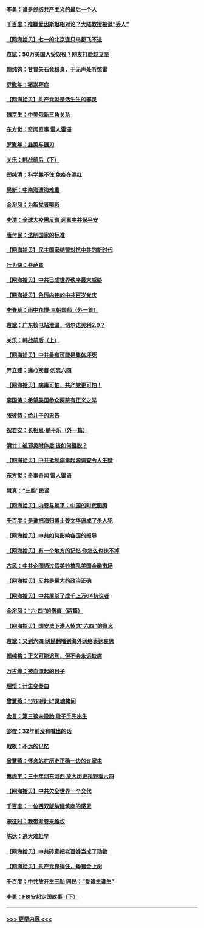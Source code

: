#### [李勇：谁是终结共产主义的最后一个人](../pages/nsc993/n13044397.md?t=06242051) 
#### [千百度：推翻爱因斯坦相对论？大陆教授被讽“丢人”](../pages/nsc993/n13043908.md?t=06242051) 
#### [【网海拾贝】七一的北京连只鸟都飞不进](../pages/nsc993/n13041377.md?t=06242051) 
#### [袁斌：50万美国人受奴役？网友打脸赵立坚](../pages/nsc993/n13041330.md?t=06242051) 
#### [颜纯钩：甘冒矢石竟粉身，于无声处听惊雷](../pages/nsc993/n13041140.md?t=06242051) 
#### [罗慰年：猪崇拜症](../pages/nsc993/n13041071.md?t=06242051) 
#### [【网海拾贝】共产党就是活生生的邪灵](../pages/nsc993/n13036627.md?t=06242051) 
#### [魏京生：中美俄新三角关系](../pages/nsc993/n13035986.md?t=06242051) 
#### [东方觉：奇闻奇事 雷人雷语](../pages/nsc993/n13035878.md?t=06242051) 
#### [罗慰年：韭菜与镰刀](../pages/nsc993/n13034374.md?t=06242051) 
#### [关乐：韩战前后（下）](../pages/nsc993/n13034113.md?t=06242051) 
#### [郑纯清：科学靠不住 免疫在漂红](../pages/nsc993/n13034093.md?t=06242051) 
#### [吴新：中南海遭海难重](../pages/nsc993/n13034084.md?t=06242051) 
#### [金浴凤：为叛党者喝彩](../pages/nsc993/n13034058.md?t=06242051) 
#### [李清：全球大疫需反省 远离中共保平安](../pages/nsc993/n13033784.md?t=06242051) 
#### [唐付民：法制国家的标准](../pages/nsc993/n13032944.md?t=06242051) 
#### [【网海拾贝】民主国家结盟对抗中共的新时代](../pages/nsc993/n13031717.md?t=06242051) 
#### [吐为快：菩萨蛮](../pages/nsc993/n13030033.md?t=06242051) 
#### [【网海拾贝】中共已成世界秩序最大威胁](../pages/nsc993/n13028138.md?t=06242051) 
#### [【网海拾贝】色厉内荏的中共百岁党庆](../pages/nsc993/n13025582.md?t=06242051) 
#### [李春草：雨中花慢‧三朝国师（外一首）](../pages/nsc993/n13025567.md?t=06242051) 
#### [袁斌：广东核电站泄漏，切尔诺贝利2.0？](../pages/nsc993/n13025475.md?t=06242051) 
#### [关乐：韩战前后（上）](../pages/nsc993/n13025387.md?t=06242051) 
#### [【网海拾贝】中共最有可能是集体坏死](../pages/nsc993/n13023101.md?t=06242051) 
#### [界立建：痛心疾首 勿忘六四](../pages/nsc993/n13022339.md?t=06242051) 
#### [【网海拾贝】病毒可怕，共产党更可怕！](../pages/nsc993/n13020728.md?t=06242051) 
#### [李国涛：希望美国参众两院有正义之举](../pages/nsc993/n13020674.md?t=06242051) 
#### [张彼特：给儿子的忠告](../pages/nsc993/n13018934.md?t=06242051) 
#### [祝君安：长相思‧躺平乐（外一篇）](../pages/nsc993/n13018923.md?t=06242051) 
#### [清竹：被邪灵附体后 该如何摆脱？](../pages/nsc993/n13018877.md?t=06242051) 
#### [【网海拾贝】中共抵制病毒起源调查令人生疑](../pages/nsc993/n13017785.md?t=06242051) 
#### [东方觉：奇事奇闻 雷人雷语](../pages/nsc993/n13017577.md?t=06242051) 
#### [慧真：“三胎”民谣](../pages/nsc993/n13017394.md?t=06242051) 
#### [【网海拾贝】内卷与躺平：中国的时代图腾](../pages/nsc993/n13016128.md?t=06242051) 
#### [千百度：是谁把海归博士姜文华逼成了杀人犯](../pages/nsc993/n13015218.md?t=06242051) 
#### [【网海拾贝】中共如何影响各国的报导](../pages/nsc993/n13012599.md?t=06242051) 
#### [【网海拾贝】有一个地方的记忆 你怎么也抹不掉](../pages/nsc993/n13009802.md?t=06242051) 
#### [古风：中共企图通过假美钞搞乱美国金融市场](../pages/nsc993/n13009626.md?t=06242051) 
#### [【网海拾贝】反共是最大的政治正确](../pages/nsc993/n13007051.md?t=06242051) 
#### [【网海拾贝】中共屠杀了成千上万64抗议者](../pages/nsc993/n13002713.md?t=06242051) 
#### [金浴凤：“六·四”的伤痕（两篇）](../pages/nsc993/n13001719.md?t=06242051) 
#### [【网海拾贝】国安法下港人悼念“六四”的意义](../pages/nsc993/n13001039.md?t=06242051) 
#### [袁斌：又到六四 网民翻墙到海外网络表达哀思](../pages/nsc993/n13000995.md?t=06242051) 
#### [颜纯钩：正义可能迟到，但不会永远缺席](../pages/nsc993/n13000920.md?t=06242051) 
#### [万古缘：被血漂起的日子](../pages/nsc993/n13000914.md?t=06242051) 
#### [理悟：计生变奏曲](../pages/nsc993/n13000414.md?t=06242051) 
#### [曾慧燕：“六四绿卡”灵魂拷问](../pages/nsc993/n13000277.md?t=06242051) 
#### [金言：第三孩未投胎 段子手先出生](../pages/nsc993/n13000215.md?t=06242051) 
#### [邵俊：32年前没有喊出的话](../pages/nsc993/n13000181.md?t=06242051) 
#### [戟枫：不远的记忆](../pages/nsc993/n13000121.md?t=06242051) 
#### [曾慧燕：怀念站在历史正确一边的许家屯](../pages/nsc993/n13000073.md?t=06242051) 
#### [惠虎宇：三十年河东河西 放大历史视野看六四](../pages/nsc993/n13000018.md?t=06242051) 
#### [【网海拾贝】中共欠全世界一个交代](../pages/nsc993/n12998706.md?t=06242051) 
#### [千百度：一位西双版纳建筑商的感恩](../pages/nsc993/n12998487.md?t=06242051) 
#### [宋征时：我带考卷来维权](../pages/nsc993/n12994088.md?t=06242051) 
#### [陈达：逃大难赶早](../pages/nsc993/n12993569.md?t=06242051) 
#### [【网海拾贝】中共砖家把老百姓当成了动物](../pages/nsc993/n12993483.md?t=06242051) 
#### [【网海拾贝】共产党靠得住，母猪会上树](../pages/nsc993/n12990730.md?t=06242051) 
#### [千百度：中共放开生三胎 网民：“爱谁生谁生”](../pages/nsc993/n12990644.md?t=06242051) 
#### [李勇：FBI安邦定国故事（下）](../pages/nsc993/n12987854.md?t=06242051) 

----
#### [ >>> 更早内容 <<< ](../indexes/nsc993-earlier.md)
